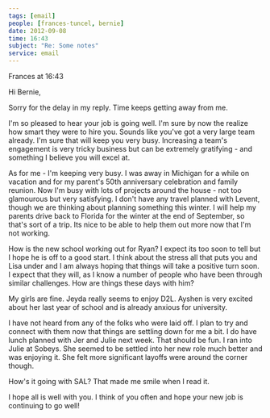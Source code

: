 ```yaml
---
tags: [email]
people: [frances-tuncel, bernie]
date: 2012-09-08
time: 16:43
subject: "Re: Some notes"
service: email
---
```


Frances at 16:43

Hi Bernie,

Sorry for the delay in my reply.  Time keeps getting away from me.

I'm so pleased to hear your job is going well.  I'm sure by now the realize how smart they were to hire you.  Sounds like you've got a very large team already.  I'm sure that will keep you very busy.  Increasing a team's engagement is very tricky business but can be extremely gratifying - and something I believe you will excel at.

As for me - I'm keeping very busy.  I was away in Michigan for a while on vacation and for my parent's 50th anniversary celebration and family reunion. Now I'm busy with lots of projects around the house - not too glamourous but very satisfying.  I don't have any travel planned with Levent, though we are thinking about planning something this winter.  I will help my parents drive back to Florida for the winter at the end of September, so that's sort of a trip.  Its nice to be able to help them out more now that I'm not working.

How is the new school working out for Ryan?  I expect its too soon to tell but I hope he is off to a good start.  I think about the stress all that puts you and Lisa under and I am always hoping that things will take a positive turn soon.  I expect that they will, as I know a number of people who have been through similar challenges.  How are things these days with him?

My girls are fine.  Jeyda really seems to enjoy D2L.  Ayshen is very excited about her last year of school and is already anxious for university. 

I have not heard from any of the folks who were laid off.  I plan to try and connect with  them now that things are settling down for me a bit.  I do have lunch planned with Jer and Julie next week.  That should be fun.  I ran into Julie at Sobeys.  She seemed to be settled into her new role much better and was enjoying it.  She felt more significant layoffs were around the corner though.

How's it going with SAL?  That made me smile when I read it.

I hope all is well with you.  I think of you often and hope your new job is continuing to go well!